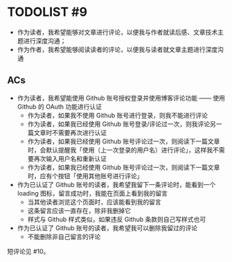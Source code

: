 # TODOLIST #9 

* 作为读者，我希望能够对文章进行评论，以便我与作者就读后感、文章技术主题进行深度沟通；
* 作为作者，我希望能够阅读读者的评论，以便我与读者就文章主题进行深度沟通

ACs
---

* 作为读者，我希望能使用 Github 账号授权登录并使用博客评论功能 —— 使用 Github 的 OAuth 功能进行认证
  * 作为读者，如果我不使用 Github 账号进行登录，则我不能进行评论
  * 作为读者，如果我已经使用 Github 账号登录/评论过一次，则我评论另一篇文章时不需要再次进行认证
  * 作为读者，如果我已经使用 Github 账号评论过一次，则阅读下一篇文章时，会默认提醒我「使用（上一次登录的用户名）进行评论」，这样我不需要再次输入用户名和重新认证
  * 作为读者，如果我已经使用 Github 账号评论过一次，则阅读下一篇文章时，应有个按钮「使用其他账号进行评论」
* 作为已认证了 Github 账号的读者，我希望我留下一条评论时，能看到一个 loading 图标，留言成功时，我能在页面上看到我的留言
  * 当其他读者浏览这个页面时，应该能看到我的留言
  * 这条留言应该一直存在，除非我删掉它
  * 样式与 Github 样式类似，如果违反 Github 条款则自己写样式也可
* 作为已认证了 Github 账号的读者，我希望我可以删除我留过的评论
  * 不能删除非自己留言的评论


短评论见 #10。
